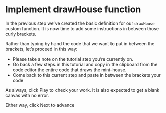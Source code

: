 # Implement drawHouse function

In the previous step we’ve created the basic definition for our `drawHouse` custom function. It is now time to add some instructions in between those curly brackets.

Rather than typing by hand the code that we want to put in between the brackets, let’s proceed in this way:

-	Please take a note on the tutorial step you’re currently on.
-	Go back a few steps in this tutorial and copy in the clipboard from the code editor the entire code that draws the mini-house.
-	Come back to this current step and paste in between the brackets your code

As always, click Play to check your work. It is also expected to get a blank canvas with no error.

Either way, click Next to advance
